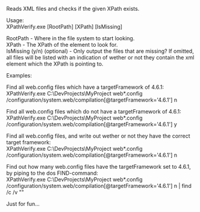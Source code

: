 Reads XML files and checks if the given XPath exists.

Usage:  
XPathVerify.exe [RootPath] [XPath] [IsMissing]  

RootPath - Where in the file system to start looking.  
XPath - The XPath of the element to look for.  
IsMissing (y/n) (optional) - Only output the files that are missing? If omitted, all files will be listed with an indication of wether or not they contain the xml element which the XPath is pointing to.


Examples:

Find all web.config files which have a targetFramework of 4.6.1:  
XPathVerify.exe C:\DevProjects\MyProject web*.config /configuration/system.web/compilation[@targetFramework='4.6.1'] n

Find all web.config files which do not have a targetFramework of 4.6.1:  
XPathVerify.exe C:\DevProjects\MyProject web*.config /configuration/system.web/compilation[@targetFramework='4.6.1'] y

Find all web.config files, and write out wether or not they have the correct target framework:  
XPathVerify.exe C:\DevProjects\MyProject web*.config /configuration/system.web/compilation[@targetFramework='4.6.1'] n

Find out how many web.config files have the targetFramework set to 4.6.1, by piping to the dos FIND-command:  
XPathVerify.exe C:\DevProjects\MyProject web*.config /configuration/system.web/compilation[@targetFramework='4.6.1'] n | 
find /c /v ""  

Just for fun...
